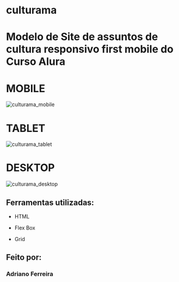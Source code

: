 # culturama

# Modelo de Site de assuntos de cultura responsivo first mobile do Curso Alura

# MOBILE
![culturama_mobile](https://github.com/AOFerreira/culturama/assets/19846612/7cb888da-4eb5-46a3-9553-1a7c0444d95c)

# TABLET
![culturama_tablet](https://github.com/AOFerreira/culturama/assets/19846612/0be2a192-d658-407d-b79a-c3faa02f8845)

# DESKTOP
![culturama_desktop](https://github.com/AOFerreira/culturama/assets/19846612/2f2681ec-5f4e-4277-a282-cc28a92275c1)

## Ferramentas utilizadas:

* HTML

* Flex Box
  
* Grid

## Feito por:

### Adriano Ferreira
